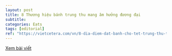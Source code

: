 ```yaml
---
layout: post
title: 8 Thương hiệu bánh trung thu mang âm hưởng đương đại
subtitle: 
categories: Eats
tags: [editorial]
ref: "https://vietcetera.com/vn/8-dia-diem-dat-banh-cho-tet-trung-thu-them-vien-man-tron-day"
---
```

[Xem bài viết](https://vietcetera.com/vn/8-dia-diem-dat-banh-cho-tet-trung-thu-them-vien-man-tron-day)
